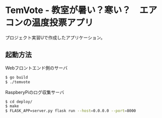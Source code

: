 # TemVote - 教室が暑い？寒い？　エアコンの温度投票アプリ
プロジェクト実習Uで作成したアプリケーション。

## 起動方法
Webフロントエンド側のサーバ

```bash
$ go build
$ ./temvote
```

RaspberyPiのログ収集サーバ

```bash
$ cd deploy/
$ make
$ FLASK_APP=server.py flask run --host=0.0.0.0 --port=8000
```
